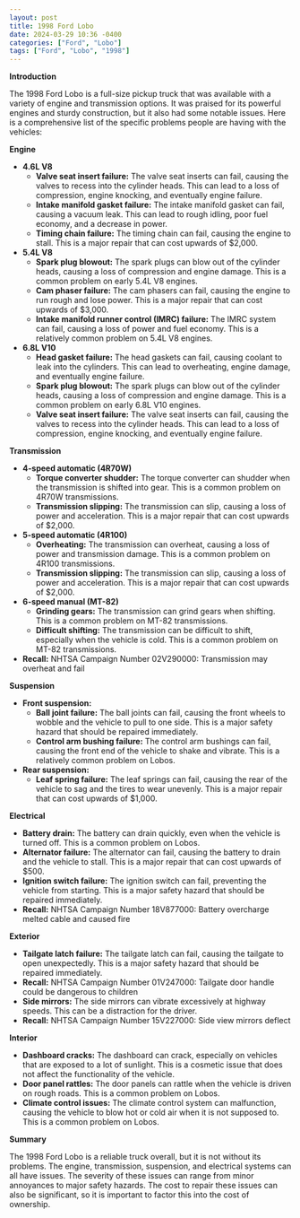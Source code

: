 ```yaml
---
layout: post
title: 1998 Ford Lobo
date: 2024-03-29 10:36 -0400
categories: ["Ford", "Lobo"]
tags: ["Ford", "Lobo", "1998"]
---
```

**Introduction**

The 1998 Ford Lobo is a full-size pickup truck that was available with a variety of engine and transmission options. It was praised for its powerful engines and sturdy construction, but it also had some notable issues. Here is a comprehensive list of the specific problems people are having with the vehicles:

**Engine**

* **4.6L V8**
    * **Valve seat insert failure:** The valve seat inserts can fail, causing the valves to recess into the cylinder heads. This can lead to a loss of compression, engine knocking, and eventually engine failure.
    * **Intake manifold gasket failure:** The intake manifold gasket can fail, causing a vacuum leak. This can lead to rough idling, poor fuel economy, and a decrease in power.
    * **Timing chain failure:** The timing chain can fail, causing the engine to stall. This is a major repair that can cost upwards of $2,000.
* **5.4L V8**
    * **Spark plug blowout:** The spark plugs can blow out of the cylinder heads, causing a loss of compression and engine damage. This is a common problem on early 5.4L V8 engines.
    * **Cam phaser failure:** The cam phasers can fail, causing the engine to run rough and lose power. This is a major repair that can cost upwards of $3,000.
    * **Intake manifold runner control (IMRC) failure:** The IMRC system can fail, causing a loss of power and fuel economy. This is a relatively common problem on 5.4L V8 engines.
* **6.8L V10**
    * **Head gasket failure:** The head gaskets can fail, causing coolant to leak into the cylinders. This can lead to overheating, engine damage, and eventually engine failure.
    * **Spark plug blowout:** The spark plugs can blow out of the cylinder heads, causing a loss of compression and engine damage. This is a common problem on early 6.8L V10 engines.
    * **Valve seat insert failure:** The valve seat inserts can fail, causing the valves to recess into the cylinder heads. This can lead to a loss of compression, engine knocking, and eventually engine failure.

**Transmission**

* **4-speed automatic (4R70W)**
    * **Torque converter shudder:** The torque converter can shudder when the transmission is shifted into gear. This is a common problem on 4R70W transmissions.
    * **Transmission slipping:** The transmission can slip, causing a loss of power and acceleration. This is a major repair that can cost upwards of $2,000.
* **5-speed automatic (4R100)**
    * **Overheating:** The transmission can overheat, causing a loss of power and transmission damage. This is a common problem on 4R100 transmissions.
    * **Transmission slipping:** The transmission can slip, causing a loss of power and acceleration. This is a major repair that can cost upwards of $2,000.
* **6-speed manual (MT-82)**
    * **Grinding gears:** The transmission can grind gears when shifting. This is a common problem on MT-82 transmissions.
    * **Difficult shifting:** The transmission can be difficult to shift, especially when the vehicle is cold. This is a common problem on MT-82 transmissions.
* **Recall:** NHTSA Campaign Number 02V290000: Transmission may overheat and fail

**Suspension**

* **Front suspension:**
    * **Ball joint failure:** The ball joints can fail, causing the front wheels to wobble and the vehicle to pull to one side. This is a major safety hazard that should be repaired immediately.
    * **Control arm bushing failure:** The control arm bushings can fail, causing the front end of the vehicle to shake and vibrate. This is a relatively common problem on Lobos.
* **Rear suspension:**
    * **Leaf spring failure:** The leaf springs can fail, causing the rear of the vehicle to sag and the tires to wear unevenly. This is a major repair that can cost upwards of $1,000.

**Electrical**

* **Battery drain:** The battery can drain quickly, even when the vehicle is turned off. This is a common problem on Lobos.
* **Alternator failure:** The alternator can fail, causing the battery to drain and the vehicle to stall. This is a major repair that can cost upwards of $500.
* **Ignition switch failure:** The ignition switch can fail, preventing the vehicle from starting. This is a major safety hazard that should be repaired immediately.
* **Recall:** NHTSA Campaign Number 18V877000: Battery overcharge melted cable and caused fire

**Exterior**

* **Tailgate latch failure:** The tailgate latch can fail, causing the tailgate to open unexpectedly. This is a major safety hazard that should be repaired immediately.
* **Recall:** NHTSA Campaign Number 01V247000: Tailgate door handle could be dangerous to children
* **Side mirrors:** The side mirrors can vibrate excessively at highway speeds. This can be a distraction for the driver.
* **Recall:** NHTSA Campaign Number 15V227000: Side view mirrors deflect

**Interior**

* **Dashboard cracks:** The dashboard can crack, especially on vehicles that are exposed to a lot of sunlight. This is a cosmetic issue that does not affect the functionality of the vehicle.
* **Door panel rattles:** The door panels can rattle when the vehicle is driven on rough roads. This is a common problem on Lobos.
* **Climate control issues:** The climate control system can malfunction, causing the vehicle to blow hot or cold air when it is not supposed to. This is a common problem on Lobos.

**Summary**

The 1998 Ford Lobo is a reliable truck overall, but it is not without its problems. The engine, transmission, suspension, and electrical systems can all have issues. The severity of these issues can range from minor annoyances to major safety hazards. The cost to repair these issues can also be significant, so it is important to factor this into the cost of ownership.
